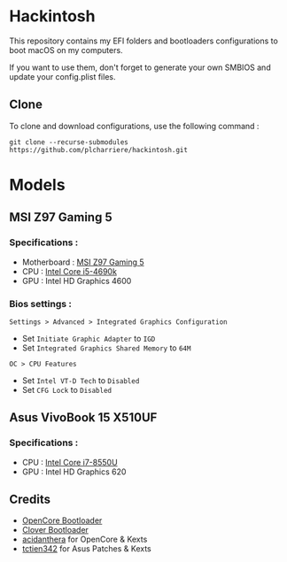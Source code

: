 # Hackintosh

This repository contains my EFI folders and bootloaders configurations to boot macOS on my computers.

If you want to use them, don't forget to generate your own SMBIOS and update your config.plist files.

## Clone

To clone and download configurations, use the following command :

```git clone --recurse-submodules https://github.com/plcharriere/hackintosh.git```

# Models

## MSI Z97 Gaming 5

### Specifications :

- Motherboard : [MSI Z97 Gaming 5](https://msi.com/Motherboard/z97-gaming-5.html)
- CPU : [Intel Core i5-4690k](https://ark.intel.com/content/www/us/en/ark/products/80811/intel-core-i5-4690k-processor-6m-cache-up-to-3-90-ghz.html)
- GPU : Intel HD Graphics 4600

### Bios settings :

`Settings > Advanced > Integrated Graphics Configuration`

- Set `Initiate Graphic Adapter` to `IGD`
- Set `Integrated Graphics Shared Memory` to `64M`

`OC > CPU Features`

- Set `Intel VT-D Tech` to `Disabled`
- Set `CFG Lock` to `Disabled`

## Asus VivoBook 15 X510UF

### Specifications :

- CPU : [Intel Core i7-8550U](https://ark.intel.com/content/www/us/en/ark/products/122589/intel-core-i7-8550u-processor-8m-cache-up-to-4-00-ghz.html)
- GPU : Intel HD Graphics 620

## Credits

- [OpenCore Bootloader](https://github.com/acidanthera/OpenCorePkg)
- [Clover Bootloader](https://github.com/CloverHackyColor/CloverBootloader)
- [acidanthera](https://github.com/acidanthera) for OpenCore & Kexts
- [tctien342](https://github.com/tctien342/Asus-Vivobook-S510UA-Hackintosh) for Asus Patches & Kexts
